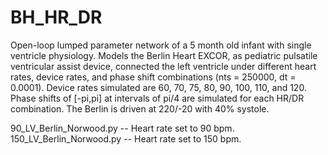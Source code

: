 # BH_HR_DR
Open-loop lumped parameter network of a 5 month old infant with single ventricle physiology. Models the Berlin Heart EXCOR, as pediatric pulsatile ventricular assist device, connected the left ventricle under different heart rates, device rates, and phase shift combinations (nts = 250000, dt = 0.0001). Device rates simulated are 60, 70, 75, 80, 90, 100, 110, and 120. Phase shifts of [-pi,pi] at intervals of pi/4 are simulated for each HR/DR combination. The Berlin is driven at 220/-20 with 40% systole. 

90_LV_Berlin_Norwood.py -- Heart rate set to 90 bpm. 
150_LV_Berlin_Norwood.py -- Heart rate set to 150 bpm. 
